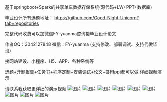 基于springboot+Spark的共享单车数据存储系统(源代码+LW+PPT+数据库)

毕业设计所有选题地址： https://github.com/Good-Night-Unicorn?tab=repositories

完整代码收费可以加微信FY-yuanma咨询接毕业设计论文

作者QQ：3042127848 微信：FY-yuanma (支持修改、部署调试、支持代做毕设)

接网站建设、小程序、H5、APP、各种系统等

选题+开题报告+任务书+程序定制+安装调试+论文+答辩ppt都可以做 详细视频演示

请联系我获取更详细的演示视频 
![图片](https://github.com/user-attachments/assets/4ddc6fb2-5a41-4b9b-8960-c0a0b9bbe2e7)
![图片](https://github.com/user-attachments/assets/e8f4dc6a-d1d8-488e-b1ba-6060127d9f9d)
![图片](https://github.com/user-attachments/assets/9df210fc-28f5-4623-b2c7-5409f5cd009b)
![图片](https://github.com/user-attachments/assets/8581fa52-6ecb-4b7a-b884-3bc32ce28460)
![图片](https://github.com/user-attachments/assets/d2bb38a5-854c-4086-8dd7-b8bc8dd07983)
![图片](https://github.com/user-attachments/assets/8ebb5bd3-e4a5-4088-82c0-01c29a8fec25)
![图片](https://github.com/user-attachments/assets/86f5b11c-a061-402f-af0e-4214e42b5e97)
![图片](https://github.com/user-attachments/assets/f853f13a-eda8-4c0f-a468-161080b01452)
![图片](https://github.com/user-attachments/assets/75494026-238e-4c32-a361-371fd00d2ec9)

